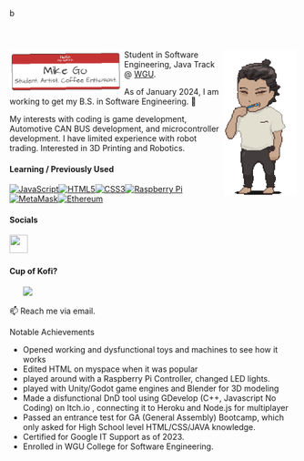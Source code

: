 b<!-- !DOCTYPE HTML -->

<header>
</header>


<body>

  <img align="right" src="Me.gif" alt="Me." width="128" height="256">






    


<p>
  <img align="left" src="NameTagProject.png" alt="NameTag" width="40%" height="40%">
Student in Software Engineering, Java Track @ <a href="https://www.wgu.edu/online-it-degrees/software-engineering-bachelors-program.html" title="WGU">WGU</a>.

As of January 2024, I am working to get my B.S. in Software Engineering. 🌱

My interests with coding is game development, Automotive CAN BUS development, and microcontroller development.
I have limited experience with robot trading. Interested in 3D Printing and Robotics. 

#### Learning / Previously Used

<p align="left">
<a href="https://developer.mozilla.org/en-US/docs/Web/JavaScript" target="_blank" rel="noreferrer"><img src="https://raw.githubusercontent.com/danielcranney/readme-generator/main/public/icons/skills/javascript-colored.svg" width="36" height="36" alt="JavaScript" /></a><a href="https://developer.mozilla.org/en-US/docs/Glossary/HTML5" target="_blank" rel="noreferrer"><img src="https://raw.githubusercontent.com/danielcranney/readme-generator/main/public/icons/skills/html5-colored.svg" width="36" height="36" alt="HTML5" /></a><a href="https://www.w3.org/TR/CSS/#css" target="_blank" rel="noreferrer"><img src="https://raw.githubusercontent.com/danielcranney/readme-generator/main/public/icons/skills/css3-colored.svg" width="36" height="36" alt="CSS3" /></a><a href="https://www.raspberrypi.org/" target="_blank" rel="noreferrer"><img src="https://raw.githubusercontent.com/danielcranney/readme-generator/main/public/icons/skills/raspberrypi-colored.svg" width="36" height="36" alt="Raspberry Pi" /></a><a href="https://metamask.io/" target="_blank" rel="noreferrer"><img src="https://raw.githubusercontent.com/danielcranney/readme-generator/main/public/icons/skills/metamask-colored.svg" width="36" height="36" alt="MetaMask" /></a><a href="https://ethereum.org/en/" target="_blank" rel="noreferrer"><img src="https://raw.githubusercontent.com/danielcranney/readme-generator/main/public/icons/skills/ethereum-colored.svg" width="36" height="36" alt="Ethereum" /></a>
</p>

#### Socials

<p align="left"> <a href="https://www.linkedin.com/in/michael-go-82a95a113/" target="_blank" rel="noreferrer"> <picture> <source media="(prefers-color-scheme: dark)" srcset="https://raw.githubusercontent.com/danielcranney/readme-generator/main/public/icons/socials/linkedin-dark.svg" /> <source media="(prefers-color-scheme: light)" srcset="https://raw.githubusercontent.com/danielcranney/readme-generator/main/public/icons/socials/linkedin.svg" /> <img src="https://raw.githubusercontent.com/danielcranney/readme-generator/main/public/icons/socials/linkedin.svg" width="32" height="32" /> </picture> </a></p>

#### Cup of Kofi?

<ul style="list-style-type: none; margin: 0;">

<li style="display: inline-block; margin-right: 0.25rem;"><a href="https://www.ko-fi.com/michaelgo"><img src="https://storage.ko-fi.com/cdn/kofi2.png?v=3" width="150"/></a></li>

</ul>

📫 Reach me via email.
</p>

<p>Notable Achievements</p>
<ul>
  <li>Opened working and dysfunctional toys and machines to see how it works</li>
  <li>Edited HTML on myspace when it was popular</li>
  <li>played around with a Raspberry Pi Controller, changed LED lights.</li>
  <li>played with Unity/Godot game engines and Blender for 3D modeling</li>
  <li>Made a disfunctional DnD tool using GDevelop (C++, Javascript No Coding) on Itch.io , connecting it to Heroku and Node.js for multiplayer</li>
  <li>Passed an entrance test for GA (General Assembly) Bootcamp, which only asked for High School level HTML/CSS/JAVA knowledge. </li>
  <li>Certified for Google IT Support as of 2023.</li>
  <li>Enrolled in WGU College for Software Engineering.</li>
</ul>


  </body>




<!--
**Greiye/Greiye** is a repository because its `README.md` (this file) appears on your GitHub profile.
Here are some ideas to get you started:


- 🔭 I’m currently working on ...
- 🌱 I’m currently learning ...
- 👯 I’m looking to collaborate on ...
- 🤔 I’m looking for help with ...
- 💬 Ask me about ...
- 📫 How to reach me: ...

-->
